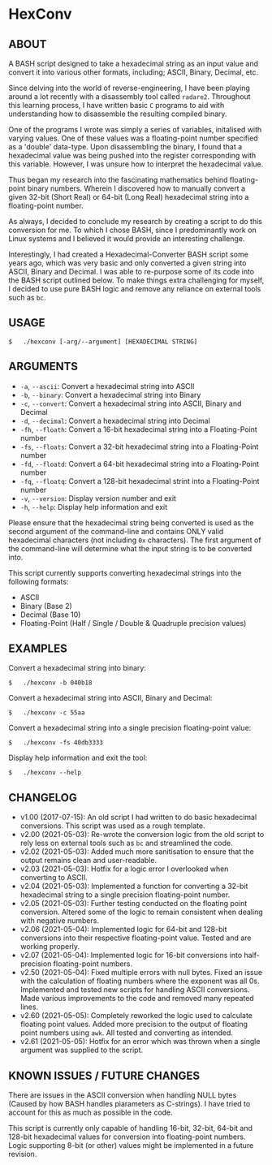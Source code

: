 # HexConv
## ABOUT
A BASH script designed to take a hexadecimal string as an input value and convert it into various other formats, including; ASCII, Binary, Decimal, etc.

Since delving into the world of reverse-engineering, I have been playing around a lot recently with a disassembly tool called `radare2`. Throughout this learning process, I have written basic `C` programs to aid with understanding how to disassemble the resulting compiled binary.

One of the programs I wrote was simply a series of variables, initalised with varying values. One of these values was a floating-point number specified as a 'double' data-type. Upon disassembling the binary, I found that a hexadecimal value was being pushed into the register corresponding with this variable. However, I was unsure how to interpret the hexadecimal value.

Thus began my research into the fascinating mathematics behind floating-point binary numbers. Wherein I discovered how to manually convert a given 32-bit (Short Real) or 64-bit (Long Real) hexadecimal string into a floating-point number.

As always, I decided to conclude my research by creating a script to do this conversion for me. To which I chose BASH, since I predominantly work on Linux systems and I believed it would provide an interesting challenge.

Interestingly, I had created a Hexadecimal-Converter BASH script some years ago, which was very basic and only converted a given string into ASCII, Binary and Decimal. I was able to re-purpose some of its code into the BASH script outlined below. To make things extra challenging for myself, I decided to use pure BASH logic and remove any reliance on external tools such as `bc`.

## USAGE

```shell
$   ./hexconv [-arg/--argument] [HEXADECIMAL STRING]
```

## ARGUMENTS

* `-a`, `--ascii`:    Convert a hexadecimal string into ASCII
* `-b`, `--binary`:   Convert a hexadecimal string into Binary
* `-c`, `--convert`:  Convert a hexadecimal string into ASCII, Binary and Decimal
* `-d`, `--decimal`:  Convert a hexadecimal string into Decimal
* `-fh`, `--floath`:  Convert a 16-bit hexadecimal string into a Floating-Point number
* `-fs`, `--floats`:  Convert a 32-bit hexadecimal string into a Floating-Point number
* `-fd`, `--floatd`:  Convert a 64-bit hexadecimal string into a Floating-Point number
* `-fq`, `--floatq`:  Convert a 128-bit hexadecimal strint into a Floating-Point number
* `-v`, `--version`:  Display version number and exit
* `-h`, `--help`:     Display help information and exit

Please ensure that the hexadecimal string being converted is used as the second argument of the command-line and contains ONLY valid hexadecimal characters (not including `0x` characters). The first argument of the command-line will determine what the input string is to be converted into.

This script currently supports converting hexadecimal strings into the following formats:

* ASCII
* Binary (Base 2)
* Decimal (Base 10)
* Floating-Point (Half / Single / Double & Quadruple precision values)

## EXAMPLES

Convert a hexadecimal string into binary:
```shell
$   ./hexconv -b 040b18
```

Convert a hexadecimal string into ASCII, Binary and Decimal:
```shell
$   ./hexconv -c 55aa
```

Convert a hexadecimal string into a single precision floating-point value:
```shell
$   ./hexconv -fs 40db3333
```

Display help information and exit the tool:
```shell
$   ./hexconv --help
```

## CHANGELOG

* v1.00 (2017-07-15):  An old script I had written to do basic hexadecimal conversions. This script was used as a rough template.
* v2.00 (2021-05-03):  Re-wrote the conversion logic from the old script to rely less on external tools such as `bc` and streamlined the code.
* v2.02 (2021-05-03):  Added much more sanitisation to ensure that the output remains clean and user-readable.
* v2.03 (2021-05-03):  Hotfix for a logic error I overlooked when converting to ASCII.
* v2.04 (2021-05-03):  Implemented a function for converting a 32-bit hexadecimal string to a single precision floating-point number.
* v2.05 (2021-05-03):  Further testing conducted on the floating point conversion. Altered some of the logic to remain consistent when dealing with negative numbers.
* v2.06 (2021-05-04):  Implemented logic for 64-bit and 128-bit conversions into their respective floating-point value. Tested and are working properly.
* v2.07 (2021-05-04):  Implemented logic for 16-bit conversions into half-precision floating-point numbers.
* v2.50 (2021-05-04):  Fixed multiple errors with null bytes. Fixed an issue with the calculation of floating numbers where the exponent was all 0s. Implemented and tested new scripts for handling ASCII conversions. Made various improvements to the code and removed many repeated lines.
* v2.60 (2021-05-05):  Completely reworked the logic used to calculate floating point values. Added more precision to the output of floating point numbers using `awk`. All tested and converting as intended.
* v2.61 (2021-05-05):  Hotfix for an error which was thrown when a single argument was supplied to the script.    

## KNOWN ISSUES / FUTURE CHANGES  

There are issues in the ASCII conversion when handling NULL bytes (Caused by how BASH handles piarameters as C-strings). I have tried to account for this as much as possible in the code.

This script is currently only capable of handling 16-bit, 32-bit, 64-bit and 128-bit hexadecimal values for conversion into floating-point numbers. Logic supporting 8-bit (or other) values might be implemented in a future revision.
